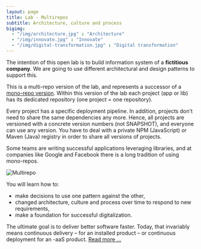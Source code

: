 ```yaml
---
layout: page
title: Lab - Multirepos
subtitle: Architecture, culture and process
bigimg:
  - "/img/architecture.jpg" : "Architecture"
  - "/img/innovate.jpg" : "Innovate"
  - "/img/digital-transformation.jpg" : "Digital transformation"
---
```


The intention of this open lab is to build information system of a **fictitious company**. We are going to use different architectural and design patterns to support this.

This is a multi-repo version of the lab, and represents a successor of a [mono-repo version](http://ivans-innovation-lab-monorepos.github.io/). Within this version of the lab each project (app or lib) has its dedicated repository (one project = one repository).

Every project has a specific deployment pipeline. In addition, projects don't need to share the same dependencies any more. Hence, all projects are versioned with a concrete version numbers (not SNAPSHOT), and everyone can use any version. You have to deal with a private NPM (JavaScript) or Maven (Java) registry in order to share all versions of projects.

Some teams are writing successful applications leveraging libraries, and at companies like Google and Facebook there is a long tradition of using mono-repos.

![Multirepo](https://github.com/ivans-innovation-lab/ivans-innovation-lab.github.io/raw/master/img/multirepo.png)


You will learn how to:
- make decisions to use one pattern against the other,
- changed architecture, culture and process over time to respond to new requirements,
- make a foundation for successful digitalization.

The ultimate goal is to deliver better software faster. Today, that invariably means continuous delivery – for an installed product – or continuous deployment for an -aaS product. [Read more ...](https://www.gitbook.com/read/book/ivans-innovation-lab/my-company)

